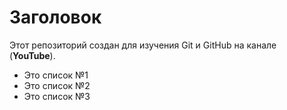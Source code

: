 # Заголовок
Этот репозиторий создан для изучения Git и GitHub на канале (**YouTube**).

- Это список №1
- Это список №2
- Это список №3
